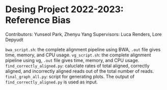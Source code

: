 # Desing Project 2022-2023: Reference Bias

Contributors: Yunseol Park, Zhenyu Yang
Supervisors: Luca Renders, Lore Depyudt

`bwa_script.sh`: the complete alignment pipeline using BWA, `.out` file gives time, memory, and CPU usage.
`vg_script.sh`: the complete alignment pipeline using vg, `.out` file gives time, memory, and CPU usage.
`find_correctly_aligned.py`: caluclate rates of total aligned, correctly aligned, and incorrectly aligned reads out of the total number of reads.
`final_graph_all.py`: script for generating plots. The output of `find_correctly_aligned.py` is used as input.
